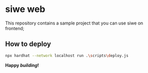 # siwe web

This repository contains a sample project that you can use siwe on frontend;

## How to deploy

```sh
npx hardhat --network localhost run .\scripts\deploy.js 
```


**Happy _building_!**
